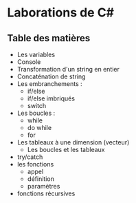 # Laborations de C#

## Table des matières

- Les variables
- Console
- Transformation d'un string en entier
- Concaténation de string
- Les embranchements :
  - if/else
  - if/else imbriqués
  - switch
- Les boucles :
  - while
  - do while
  - for
- Les tableaux à une dimension (vecteur)
  - Les boucles et les tableaux
- try/catch
- les fonctions
  - appel
  - définition
  - paramètres
- fonctions récursives
